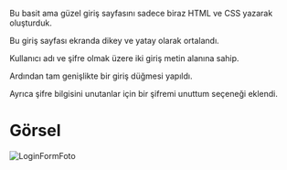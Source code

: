 Bu basit ama güzel giriş sayfasını sadece biraz HTML ve CSS yazarak oluşturduk.

Bu giriş sayfası ekranda dikey ve yatay olarak ortalandı.

Kullanıcı adı ve şifre olmak üzere iki giriş metin alanına sahip.

Ardından tam genişlikte bir giriş düğmesi yapıldı.

Ayrıca şifre bilgisini unutanlar için bir şifremi unuttum seçeneği eklendi.

<h1>Görsel</h1>

![LoginFormFoto](https://user-images.githubusercontent.com/114381662/207120071-ced4732f-9a2b-42a9-b05c-54d808746edd.PNG)
